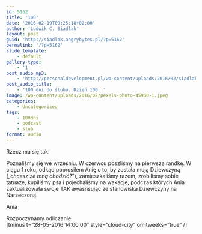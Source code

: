 ```yaml
---
id: 5162
title: '100'
date: '2016-02-19T09:25:18+02:00'
author: 'Ludwik C. Siadlak'
layout: post
guid: 'http://siadlak.angrybytes.pl/?p=5162'
permalink: '/?p=5162'
slide_template:
    - default
gallery-type:
    - '1'
post_audio_mp3:
    - 'http://personaldevelopment.pl/wp-content/uploads/2016/02/siadlak.com-100dnidoslubu100.mp3'
post_audio_title:
    - '100 dni do ślubu. Dzień 100. '
image: /wp-content/uploads/2016/02/pexels-photo-45960-1.jpeg
categories:
    - Uncategorized
tags:
    - 100dni
    - podcast
    - slub
format: audio
---
```


Rzecz ma się tak:

Poznaliśmy się we wrześniu. W czerwcu poszliśmy na pierwszą randkę. W ciągu 1 roku, odkąd poprosiłem Anię o to, by została moją Dziewczyną („*chcesz ze mną chodzić?*”), zamieszkaliśmy razem, zrobiliśmy sobie tatuaże, kupiliśmy psa i pojechaliśmy na wakacje, podczas których Ania zaktualizowała swoje TAK awasnsując ze stanowiska Dziewczyny na Narzeczoną.

Ania

Rozpoczynamy odliczanie:  
\[tminus t=”28-05-2016 14:00:00″ style=”cloud-city” omitweeks=”true” /\]
